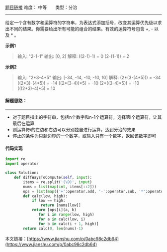 [题目链接](https://leetcode-cn.com/problems/different-ways-to-add-parentheses/description/)
难度： 中等          &nbsp;&nbsp;&nbsp;&nbsp;&nbsp;&nbsp;类型：分治
***
给定一个含有数字和运算符的字符串，为表达式添加括号，改变其运算优先级以求出不同的结果。你需要给出所有可能的组合的结果。有效的运算符号包含 +, - 以及 * 。

**示例1**
>输入: "2-1-1"
输出: [0, 2]
解释: 
((2-1)-1) = 0
(2-(1-1)) = 2

**示例2**
>输入: "2\*3-4\*5"
输出: [-34, -14, -10, -10, 10]
解释: 
(2\*(3-(4\*5))) = -34 
((2\*3)-(4\*5)) = -14 
((2\*(3-4))\*5) = -10 
(2\*((3-4)\*5)) = -10 
(((2\*3)-4)\*5) = 10

#### 解题思路：
***
- 对于题目指出的字符串，包括n个数字和n-1个运算符，选择第i个运算符，让其最后在运算
- 则运算符i的左边和右边可以分别独自进行运算，达到分治的效果
- 停止的条件为只剩边界的一个数字，或输入只有一个数字，返回该数字即可
#### 代码实现
```python
import re
import operator

class Solution:
    def diffWaysToCompute(self, input):
        items = re.split('(\D)', input)
        nums = list(map(int, items[::2]))
        ops = list(map({'+':operator.add, '-':operator.sub, '*':operator.mul}.get, items[1::2]))
        def calc(low, high):
            if low == high:
                return [nums[low]]
            return [ops[i](a, b)
               for i in range(low, high)
               for a in calc(low, i)
               for b in calc(i + 1, high)]
        return calc(0, len(nums)-1)
```

本文链接：[https://www.jianshu.com/p/0abc98c2db64](https://www.jianshu.com/p/0abc98c2db64)
